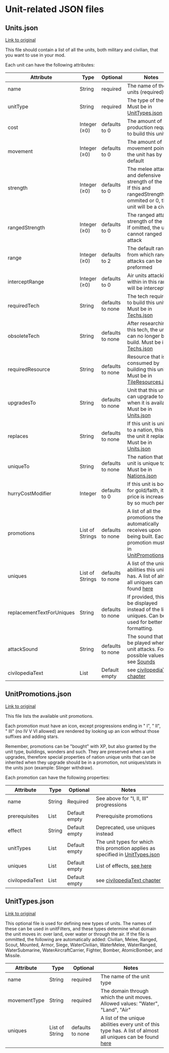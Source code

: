 # Unit-related JSON files

## Units.json

[Link to original](https://github.com/yairm210/Unciv/blob/master/android/assets/jsons/Civ%20V%20-%20Gods%20%26%20Kings/Units.json)

This file should contain a list of all the units, both military and civilian, that you want to use in your mod.

Each unit can have the following attributes:

| Attribute | Type | Optional | Notes |
| --------- | ---- | -------- | ----- |
| name | String | required | The name of the units (required) |
| unitType | String | required | The type of the unit. Must be in [UnitTypes.json](https://github.com/yairm210/Unciv/blob/master/android/assets/jsons/Civ%20V%20-%20Gods%20%26%20Kings/UnitTypes.json) |
| cost | Integer (≥0) | defaults to 0 | The amount of production required to build this unit |
| movement | Integer (≥0) | defaults to 0 | The amount of movement points the unit has by default |
| strength | Integer (≥0) | defaults to 0 | The melee attack and defensive strength of the unit. If this and rangedStrength are ommited or 0, the unit will be a civilian |
| rangedStrength | Integer (≥0) | defaults to 0 | The ranged attack strength of the unit. If omitted, the unit cannot ranged attack |
| range | Integer (≥0) | defaults to 2 | The default range from which ranged attacks can be preformed |
| interceptRange | Integer (≥0) | defaults to 0 | Air units attacking within in this range will be intercepted |
| requiredTech | String | defaults to none | The tech required to build this unit. Must be in [Techs.json](Civilization-related-JSON-files.md#techsjson) |
| obsoleteTech | String | defaults to none | After researching this tech, the unit can no longer be build. Must be in [Techs.json](Civilization-related-JSON-files.md#techsjson) |
| requiredResource | String | defaults to none | Resource that is consumed by building this unit. Must be in [TileResources.json](Map-related-JSON-files.md#tileresourcesjson) |
| upgradesTo | String | defaults to none | Unit that this unit can upgrade to when it is available. Must be in [Units.json](#unitsjson) |
| replaces | String | defaults to none | If this unit is unique to a nation, this is the unit it replaces. Must be in [Units.json](#unitsjson) |
| uniqueTo | String | defaults to none | The nation that this unit is unique to. Must be in [Nations.json](Civilization-related-JSON-files.md#nationsjson) |
| hurryCostModifier | Integer | defaults to 0 | If this unit is bought for gold/faith, it's price is increased by so much percent |
| promotions | List of Strings | defaults to none | A list of all the promotions the unit automatically receives upon being built. Each promotion must be in [UnitPromotions.json](#unitpromotionsjson) |
| uniques | List of Strings | defaults to none | A list of the unique abilities this unit has. A list of almost all uniques can be found [here](../Modders/Unique-parameters.md#unit-uniques) |
| replacementTextForUniques | String | defaults to none | If provided, this will be displayed instead of the list of uniques. Can be used for better formatting. |
| attackSound | String | defaults to none | The sound that is to be played when this unit attacks. For possible values, see [Sounds](#../Modders/Images-and-Audio.md#sounds)
| civilopediaText | List | Default empty | see [civilopediaText chapter](Miscellaneous-JSON-files.md#civilopedia-text) |


## UnitPromotions.json

[Link to original](https://github.com/yairm210/Unciv/blob/master/android/assets/jsons/Civ%20V%20-%20Gods%20%26%20Kings/UnitPromotions.json)

This file lists the available unit promotions.

Each promotion must have an icon, except progressions ending in " I", " II", " III" (no IV V VI allowed) are rendered by looking up an icon without those suffixes and adding stars.

Remember, promotions can be "bought" with XP, but also granted by the unit type, buildings, wonders and such. They are preserved when a unit upgrades, therefore special properties of nation unique units that can be inherited when they upgrade should be in a promotion, not uniques/stats in the units json (example: Slinger withdraw).

Each promotion can have the following properties:

| Attribute | Type | Optional | Notes |
| --------- | ---- | -------- | ----- |
| name | String | Required | See above for "I, II, III" progressions |
| prerequisites | List | Default empty | Prerequisite promotions |
| effect | String | Default empty | Deprecated, use uniques instead |
| unitTypes | List | Default empty | The unit types for which this promotion applies as specified in [UnitTypes.json](#unittypesjson) |
| uniques | List | Default empty | List of effects, [see here](../Modders/Unique-parameters.md#unit-uniques) |
| civilopediaText | List | Default empty | see [civilopediaText chapter](Miscellaneous-JSON-files.md#civilopedia-text) |

## UnitTypes.json

[Link to original](https://github.com/yairm210/Unciv/blob/master/android/assets/jsons/Civ%20V%20-%20Gods%20%26%20Kings/UnitTypes.json)

This optional file is used for defining new types of units. The names of these can be used in unitFilters, and these types determine what domain the unit moves in: over land, over water or through the air. If the file is ommitted, the following are automatically added:
Civilian, Melee, Ranged, Scout, Mounted, Armor, Siege, WaterCivilian, WaterMelee, WaterRanged, WaterSubmarine, WaterAircraftCarrier, Fighter, Bomber, AtomicBomber, and Missile.

| Attribute | Type | Optional | Notes |
| --------- | ---- | -------- | ----- |
| name | String | required | The name of the unit type |
| movementType | String | required | The domain through which the unit moves. Allowed values: "Water", "Land", "Air" |
| uniques | List of String | defaults to none | A list of the unique abilities every unit of this type has. A list of almost all uniques can be found [here](../Modders/Unique-parameters.md#unit-uniques) |
